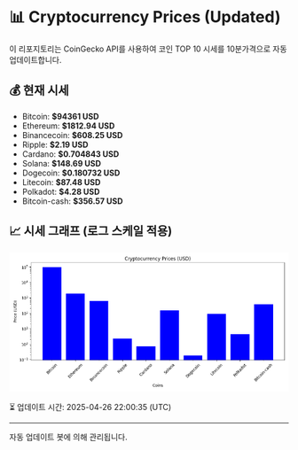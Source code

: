 
# 📊 Cryptocurrency Prices (Updated)

이 리포지토리는 CoinGecko API를 사용하여 코인 TOP 10 시세를 10분가격으로 자동 업데이트합니다.

## 💰 현재 시세
- Bitcoin: **$94361 USD**
- Ethereum: **$1812.94 USD**
- Binancecoin: **$608.25 USD**
- Ripple: **$2.19 USD**
- Cardano: **$0.704843 USD**
- Solana: **$148.69 USD**
- Dogecoin: **$0.180732 USD**
- Litecoin: **$87.48 USD**
- Polkadot: **$4.28 USD**
- Bitcoin-cash: **$356.57 USD**

## 📈 시세 그래프 (로그 스케일 적용)
![Crypto Prices](crypto_prices.png)

⏳ 업데이트 시간: 2025-04-26 22:00:35 (UTC)

---
자동 업데이트 봇에 의해 관리됩니다.
